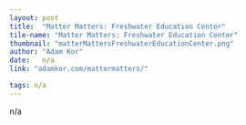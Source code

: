 ```yaml
---
layout: post
title:  "Matter Matters: Freshwater Education Center"
tile-name: "Matter Matters: Freshwater Education Center"
thumbnail: "matterMattersFreshwaterEducationCenter.png"
author: "Adam Kor"
date:   n/a
link: "adamkor.com/mattermatters/"

tags: n/a
---
```


n/a
